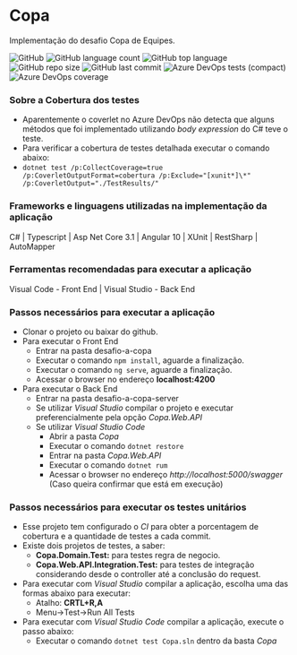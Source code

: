 # Copa

Implementação do desafio Copa de Equipes.

![GitHub](https://img.shields.io/github/license/JDouglasMendes/Copa)
![GitHub language count](https://img.shields.io/github/languages/count/JdouglasMendes/Copa)
![GitHub top language](https://img.shields.io/github/languages/top/Jdouglasmendes/Copa)
![GitHub repo size](https://img.shields.io/github/repo-size/jdouglasmendes/Copa)
![GitHub last commit](https://img.shields.io/github/last-commit/jdouglasmendes/Copa)
![Azure DevOps tests (compact)](https://img.shields.io/azure-devops/tests/douglasaleixomendes/copa/2)
![Azure DevOps coverage](https://img.shields.io/azure-devops/coverage/douglasaleixomendes/Copa/2)

### Sobre a Cobertura dos testes
* Aparentemente o coverlet no Azure DevOps não detecta que alguns métodos que foi implementado utilizando _body expression_ do C# teve o teste. 
* Para verificar a cobertura de testes detalhada executar o comando abaixo:
* `dotnet test /p:CollectCoverage=true /p:CoverletOutputFormat=cobertura /p:Exclude="[xunit*]\*" /p:CoverletOutput="./TestResults/"`

### Frameworks e linguagens utilizadas na implementação da aplicação
C# | Typescript | Asp Net Core 3.1 | Angular 10 | XUnit | RestSharp | AutoMapper

### Ferramentas recomendadas para executar a aplicação
Visual Code - Front End | Visual Studio - Back End

### Passos necessários para executar a aplicação
* Clonar o projeto ou baixar do github.
* Para executar o Front End
  * Entrar na pasta desafio-a-copa
  * Executar o comando `npm install`, aguarde a finalização.
  * Executar o comando `ng serve`, aguarde a finalização.
  * Acessar o browser no endereço __localhost:4200__
* Para executar o Back End
  * Entrar na pasta desafio-a-copa-server
  * Se utilizar _Visual Studio_ compilar o projeto e executar preferencialmente pela opção _Copa.Web.API_
  * Se utilizar _Visual Studio Code_
    * Abrir a pasta _Copa_
    * Executar o comando `dotnet restore`
    * Entrar na pasta _Copa.Web.API_
    * Executar o comando `dotnet rum`
    * Acessar o browser no endereço _http://localhost:5000/swagger_ (Caso queira confirmar que está em execução)
  
### Passos necessários para executar os testes unitários
* Esse projeto tem configurado o _CI_ para obter a porcentagem de cobertura e a quantidade de testes a cada commit.
* Existe dois projetos de testes, a saber:
  * __Copa.Domain.Test:__ para testes regra de negocio.
  * __Copa.Web.API.Integration.Test:__ para testes de integração considerando desde o controller até a conclusão do request.
* Para executar com _Visual Studio_ compilar a aplicação, escolha uma das formas abaixo para executar:
  * Atalho: __CRTL+R,A__
  * Menu->Test->Run All Tests
* Para executar com _Visual Studio Code_ compilar a aplicação, execute o passo abaixo:  
  * Executar o comando `dotnet test Copa.sln` dentro da basta _Copa_
  
  
  

